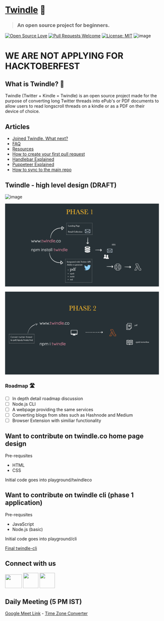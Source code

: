 # [Twindle](https://twindle-co.github.io/twindle/.) 📖
> ### An open source project for beginners.

[![Open Source Love](https://firstcontributions.github.io/open-source-badges/badges/open-source-v1/open-source.svg)](https://github.com/firstcontributions/open-source-badges) [![Pull Requests Welcome](https://img.shields.io/badge/PRs-welcome-brightgreen.svg?style=flat)](http://makeapullrequest.com)
[![License: MIT](https://img.shields.io/badge/License-MIT-yellow.svg)](https://opensource.org/licenses/MIT)
![image](https://visitor-badge.glitch.me/badge?page_id=Twindle-co.twindle)

# WE ARE NOT APPLYING FOR HACKTOBERFEST

## What is Twindle? 🤔

Twindle (Twitter + Kindle = Twindle) is an open source project made for the purpose of converting long Twitter threads into ePub's or PDF documents to allow users to read longscroll threads on a kindle or as a PDF on their device of choice.

## Articles
* [Joined Twindle. What next?](./docs/ONBOARDING.md)
* [FAQ](./docs/FAQ.md)
* [Resources](./docs/RESOURCES.md)
* [How to create your first pull request](./docs/articles/creating-first-pull-request.md)
* [Handlebar Explained](./docs/articles/handlebar-explained.md)
* [Puppeteer Explained](./docs/articles/puppeteer-explained.md)
* [How to sync to the main repo](./docs/articles/sync-to-main-repo.md)


## Twindle - high level design (DRAFT)

![image](https://user-images.githubusercontent.com/354596/95971617-2d519200-0e5d-11eb-9e4b-2a77bd1ecb67.png)

![phase-1](./assets/phase-1.png)

![phase-2](./assets/phase-2.png)

### Roadmap 🛣

-   [ ] In depth detail roadmap discussion
-   [ ] Node.js CLI
-   [ ] A webpage providing the same services
-   [ ] Converting blogs from sites such as Hashnode and Medium
-   [ ] Browser Extension with similiar functionality

## Want to contribute on twindle.co home page design
Pre-requsites
* HTML
* CSS

Initial code goes into playground/twindleco

## Want to contribute on twindle cli (phase 1 application)
Pre-requsites
* JavaScript
* Node.js (basic)

Initial code goes into playground/cli

[Final twindle-cli](https://github.com/twindle-co/twindle-cli)

## Connect with us


[<img src='https://www.creativefreedom.co.uk/wp-content/uploads/2017/06/Twitter-featured.png' height=45 width=55 />](https://twitter.com/twindleco)
[<img src ='https://encrypted-tbn0.gstatic.com/images?q=tbn%3AANd9GcQ342VRbRlgLDPviYYJgxfCVEHKmtuV8LIisA&usqp=CAU'  width=50 height=50 />](https://www.youtube.com/channel/UCKxUmbHq5P5pd5IyUiZ8MHA)
[<img src='https://cdn.vox-cdn.com/thumbor/nU3aFhQTGn1z9ImiSHXkF0bnyLk=/0x0:1600x1600/1400x1400/filters:focal(659x770:915x1026):format(jpeg)/cdn.vox-cdn.com/uploads/chorus_image/image/56262027/discord_logo.0.jpg' height=50 width=50 />](https://discord.gg/jBj2zMR)

## Daily Meeting (5 PM IST)

[Google Meet Link](https://meet.google.com/gna-hvym-tfj) - [Time Zone Converter](https://time.is/compare/1700_in_IST)  
